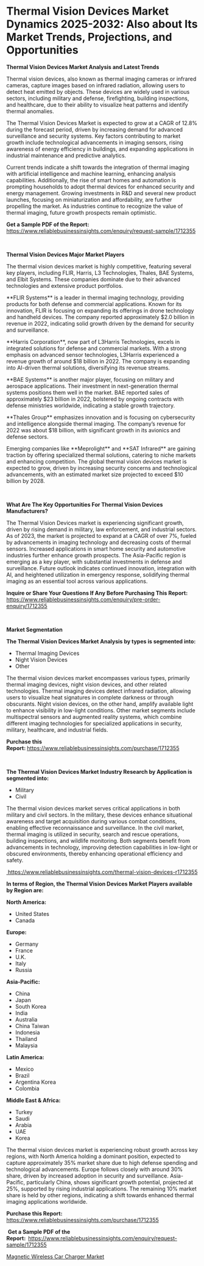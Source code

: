 <p><h1>Thermal Vision Devices Market Dynamics 2025-2032: Also about Its Market Trends, Projections, and Opportunities</h1></p><p><strong>Thermal Vision Devices Market Analysis and Latest Trends</strong></p>
<p><p>Thermal vision devices, also known as thermal imaging cameras or infrared cameras, capture images based on infrared radiation, allowing users to detect heat emitted by objects. These devices are widely used in various sectors, including military and defense, firefighting, building inspections, and healthcare, due to their ability to visualize heat patterns and identify thermal anomalies.</p><p>The Thermal Vision Devices Market is expected to grow at a CAGR of 12.8% during the forecast period, driven by increasing demand for advanced surveillance and security systems. Key factors contributing to market growth include technological advancements in imaging sensors, rising awareness of energy efficiency in buildings, and expanding applications in industrial maintenance and predictive analytics. </p><p>Current trends indicate a shift towards the integration of thermal imaging with artificial intelligence and machine learning, enhancing analysis capabilities. Additionally, the rise of smart homes and automation is prompting households to adopt thermal devices for enhanced security and energy management. Growing investments in R&D and several new product launches, focusing on miniaturization and affordability, are further propelling the market. As industries continue to recognize the value of thermal imaging, future growth prospects remain optimistic.</p></p>
<p><strong>Get a Sample PDF of the Report:&nbsp;</strong> <a href="https://www.reliablebusinessinsights.com/enquiry/request-sample/1712355?utm_campaign=2317&utm_medium=2&utm_source=Github&utm_content=ia&utm_term=07022025&utm_id=thermal-vision-devices">https://www.reliablebusinessinsights.com/enquiry/request-sample/1712355</a></p>
<p>&nbsp;</p>
<p><strong>Thermal Vision Devices Major Market Players</strong></p>
<p><p>The thermal vision devices market is highly competitive, featuring several key players, including FLIR, Harris, L3 Technologies, Thales, BAE Systems, and Elbit Systems. These companies dominate due to their advanced technologies and extensive product portfolios.</p><p>**FLIR Systems** is a leader in thermal imaging technology, providing products for both defense and commercial applications. Known for its innovation, FLIR is focusing on expanding its offerings in drone technology and handheld devices. The company reported approximately $2.0 billion in revenue in 2022, indicating solid growth driven by the demand for security and surveillance.</p><p>**Harris Corporation**, now part of L3Harris Technologies, excels in integrated solutions for defense and commercial markets. With a strong emphasis on advanced sensor technologies, L3Harris experienced a revenue growth of around $18 billion in 2022. The company is expanding into AI-driven thermal solutions, diversifying its revenue streams.</p><p>**BAE Systems** is another major player, focusing on military and aerospace applications. Their investment in next-generation thermal systems positions them well in the market. BAE reported sales of approximately $23 billion in 2022, bolstered by ongoing contracts with defense ministries worldwide, indicating a stable growth trajectory.</p><p>**Thales Group** emphasizes innovation and is focusing on cybersecurity and intelligence alongside thermal imaging. The company’s revenue for 2022 was about $18 billion, with significant growth in its avionics and defense sectors.</p><p>Emerging companies like **Meprolight** and **SAT Infrared** are gaining traction by offering specialized thermal solutions, catering to niche markets and enhancing competition. The global thermal vision devices market is expected to grow, driven by increasing security concerns and technological advancements, with an estimated market size projected to exceed $10 billion by 2028.</p></p>
<p>&nbsp;</p>
<p><strong>What Are The Key Opportunities For Thermal Vision Devices Manufacturers?</strong></p>
<p><p>The Thermal Vision Devices market is experiencing significant growth, driven by rising demand in military, law enforcement, and industrial sectors. As of 2023, the market is projected to expand at a CAGR of over 7%, fueled by advancements in imaging technology and decreasing costs of thermal sensors. Increased applications in smart home security and automotive industries further enhance growth prospects. The Asia-Pacific region is emerging as a key player, with substantial investments in defense and surveillance. Future outlook indicates continued innovation, integration with AI, and heightened utilization in emergency response, solidifying thermal imaging as an essential tool across various applications.</p></p>
<p><strong>Inquire or Share Your Questions If Any Before Purchasing This Report:</strong> <a href="https://www.reliablebusinessinsights.com/enquiry/pre-order-enquiry/1712355?utm_campaign=2317&utm_medium=2&utm_source=Github&utm_content=ia&utm_term=07022025&utm_id=thermal-vision-devices">https://www.reliablebusinessinsights.com/enquiry/pre-order-enquiry/1712355</a></p>
<p>&nbsp;</p>
<p><strong>Market Segmentation</strong></p>
<p><strong>The Thermal Vision Devices Market Analysis by types is segmented into:</strong></p>
<p><ul><li>Thermal Imaging Devices</li><li>Night Vision Devices</li><li>Other</li></ul></p>
<p><p>The thermal vision devices market encompasses various types, primarily thermal imaging devices, night vision devices, and other related technologies. Thermal imaging devices detect infrared radiation, allowing users to visualize heat signatures in complete darkness or through obscurants. Night vision devices, on the other hand, amplify available light to enhance visibility in low-light conditions. Other market segments include multispectral sensors and augmented reality systems, which combine different imaging technologies for specialized applications in security, military, healthcare, and industrial fields.</p></p>
<p><strong>Purchase this Report:&nbsp;</strong><a href="https://www.reliablebusinessinsights.com/purchase/1712355?utm_campaign=2317&utm_medium=2&utm_source=Github&utm_content=ia&utm_term=07022025&utm_id=thermal-vision-devices">https://www.reliablebusinessinsights.com/purchase/1712355</a></p>
<p>&nbsp;</p>
<p><strong>The Thermal Vision Devices Market Industry Research by Application is segmented into:</strong></p>
<p><ul><li>Military</li><li>Civil</li></ul></p>
<p><p>The thermal vision devices market serves critical applications in both military and civil sectors. In the military, these devices enhance situational awareness and target acquisition during various combat conditions, enabling effective reconnaissance and surveillance. In the civil market, thermal imaging is utilized in security, search and rescue operations, building inspections, and wildlife monitoring. Both segments benefit from advancements in technology, improving detection capabilities in low-light or obscured environments, thereby enhancing operational efficiency and safety.</p></p>
<p><a href="https://www.reliablebusinessinsights.com/thermal-vision-devices-r1712355?utm_campaign=2317&utm_medium=2&utm_source=Github&utm_content=ia&utm_term=07022025&utm_id=thermal-vision-devices">&nbsp;https://www.reliablebusinessinsights.com/thermal-vision-devices-r1712355</a></p>
<p><strong>In terms of Region, the Thermal Vision Devices Market Players available by Region are:</strong></p>
<p>
    <p> <strong> North America: </strong>
        <ul>
            <li>United States</li>
            <li>Canada</li>
        </ul>
        </p> 
    <p> <strong> Europe: </strong>
        <ul>
            <li>Germany</li>
            <li>France</li>
            <li>U.K.</li>
            <li>Italy</li>
            <li>Russia</li>
        </ul>
        </p> 
    <p> <strong> Asia-Pacific: </strong>
        <ul>
            <li>China</li>
            <li>Japan</li>
            <li>South Korea</li>
            <li>India</li>
            <li>Australia</li>
            <li>China Taiwan</li>
            <li>Indonesia</li>
            <li>Thailand</li>
            <li>Malaysia</li>
        </ul>
        </p> 
    <p> <strong> Latin America: </strong>
        <ul>
            <li>Mexico</li>
            <li>Brazil</li>
            <li>Argentina Korea</li>
            <li>Colombia</li>
        </ul>
        </p> 
    <p> <strong> Middle East & Africa: </strong>
        <ul>
            <li>Turkey</li>
            <li>Saudi</li>
            <li>Arabia</li>
            <li>UAE</li>
            <li>Korea</li>
        </ul>
    </p>
    </p>
<p><p>The thermal vision devices market is experiencing robust growth across key regions, with North America holding a dominant position, expected to capture approximately 35% market share due to high defense spending and technological advancements. Europe follows closely with around 30% share, driven by increased adoption in security and surveillance. Asia-Pacific, particularly China, shows significant growth potential, projected at 25%, supported by rising industrial applications. The remaining 10% market share is held by other regions, indicating a shift towards enhanced thermal imaging applications worldwide.</p></p>
<p><strong>Purchase this Report: </strong><a href="https://www.reliablebusinessinsights.com/purchase/1712355?utm_campaign=2317&utm_medium=2&utm_source=Github&utm_content=ia&utm_term=07022025&utm_id=thermal-vision-devices">https://www.reliablebusinessinsights.com/purchase/1712355</a></p>
<p>&nbsp;<strong>Get a Sample PDF of the Report:&nbsp;&nbsp;</strong><a href="https://www.reliablebusinessinsights.com/enquiry/request-sample/1712355?utm_campaign=2317&utm_medium=2&utm_source=Github&utm_content=ia&utm_term=07022025&utm_id=thermal-vision-devices">https://www.reliablebusinessinsights.com/enquiry/request-sample/1712355</a></p>
<p><strong></strong></p>
<p><p><a href="https://github.com/osbornrdaflalo/Market-Research-Report-List-1/blob/main/magnetic-wireless-car-charger-market.md?utm_campaign=2317&utm_medium=2&utm_source=Github&utm_content=ia&utm_term=07022025&utm_id=thermal-vision-devices">Magnetic Wireless Car Charger Market</a></p></p>